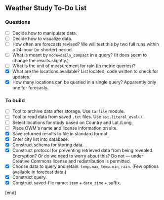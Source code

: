 ## Weather Study To-Do List

### Questions

- [ ] Decide how to manipulate data.
- [ ] Decide how to visualize data.
- [ ] How often are forecasts revised? We will test this by two full runs within a 24-hour (or shorter) period.
- [ ] What is meant by `mode=daily_compact` in a query? (It does seem to change the results slightly.)
- [ ] What is the unit of measurement for rain (in metric queries)?
- [x] What are the locations available? List located; code written to check for updates.
- [x] How many locations can be queried in a single query? Apparently only one for forecasts.

### To build                  

- [ ] Tool to archive data after storage. Use `tarfile` module.
- [ ] Tool to read data from saved `.txt` files. Use `ast.literal_eval()`.
- [ ] Select locations for study based on Country and Lat./Long.
- [ ] Place OWM's name and license information on site.
- [X] Save returned results to file in standard format. 
- [x] Enter city list into database.
- [x] Construct schema for storing data.
- [x] Construct protocol for preventing retrieved data from being revealed. Encryption? Or do we need to worry about this? Do not — under Creative Commons license and redistribution is permitted.
- [x] Choose data to query and retain: `temp.max`, `temp.min`, `rain`. (Few options available in forecast data.)
- [x] Construct query.
- [x] Construct saved-file name: `item` + `date_time` + suffix.

[end]